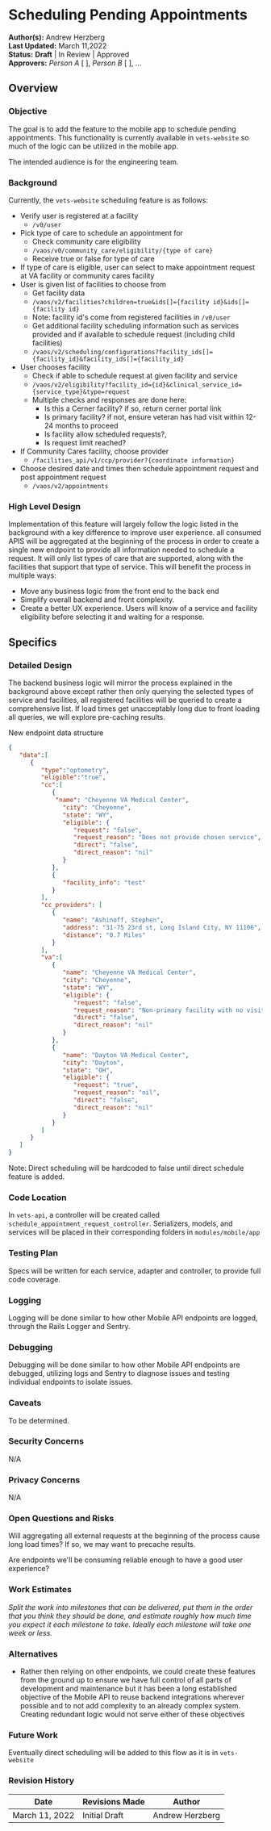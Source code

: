 # Scheduling Pending Appointments

**Author(s):** Andrew Herzberg  
**Last Updated:** March 11,2022  
**Status:** **Draft** | In Review | Approved  
**Approvers:** _Person A_ \[ \], _Person B_ \[ \], ...  

## Overview

### Objective
The goal is to add the feature to the mobile app to schedule pending appointments. This functionality is currently available in `vets-website` so much of the logic can be utilized in the mobile app.

The intended audience is for the engineering team.

### Background
Currently, the `vets-website` scheduling feature is as follows:  

- Verify user is registered at a facility
   - `/v0/user`
- Pick type of care to schedule an appointment for
   - Check community care eligibility  
   - `/vaos/v0/community_care/eligibility/{type of care}`
   - Receive true or false for type of care
- If type of care is eligible, user can select to make appointment request at VA facility or community cares facility
- User is given list of facilities to choose from
  - Get facility data 
  - `/vaos/v2/facilities?children=true&ids[]={facility id}&ids[]={facility id}`
  - Note: facility id's come from registered facilities in `/v0/user`
  - Get additional facility scheduling information such as services provided and if available to schedule request (including child facilities)
  - `/vaos/v2/scheduling/configurations?facility_ids[]={facility_id}&facility_ids[]={facility_id}`
- User chooses facility
  - Check if able to schedule request at given facility and service 
  - `/vaos/v2/eligibility?facility_id={id}&clinical_service_id={service_type}&type=request`
  - Multiple checks and responses are done here:
      - Is this a Cerner facility? if so, return cerner portal link
      - Is primary facility? if not, ensure veteran has had visit within 12-24 months to proceed
      - Is facility allow scheduled requests?, 
      - Is request limit reached?
- If Community Cares facility, choose provider
  - `/facilities_api/v1/ccp/provider?{coordinate information}`
- Choose desired date and times then schedule appointment request and post appointment request
  - `/vaos/v2/appointments` 

### High Level Design
Implementation of this feature will largely follow the logic listed in the background with a key difference to improve user experience. all consumed APIS will be aggregated at the beginning of the process in order to create a single new endpoint to provide all information needed to schedule a request. It will only list types of care that are supported, along with the facilities that support that type of service. This will benefit the process in multiple ways:
   - Move any business logic from the front end to the back end 
   - Simplify overall backend and front complexity. 
   - Create a better UX experience. Users will know of a service and facility eligibility before selecting it and waiting for a response.  

## Specifics

### Detailed Design
The backend business logic will mirror the process explained in the background above except rather then only querying the selected types of service and facilities, all registered facilities will be queried to create a comprehensive list. If load times get unacceptably long due to front loading all queries, we will explore pre-caching results. 

New endpoint data structure
```json
{
   "data":[
      {
         "type":"optometry",
         "eligible":"true",
         "cc":[
            {
             "name": "Cheyenne VA Medical Center",
               "city": "Cheyenne",
               "state": "WY",
               "eligible": {
                  "request": "false",
                  "request_reason": "Does not provide chosen service",
                  "direct": "false",
                  "direct_reason": "nil"   
               }
            },
            {
               "facility_info": "test"
            }
         ],
         "cc_providers": [
            {
               "name": "Ashinoff, Stephen",
               "address": "31-75 23rd st, Long Island City, NY 11106",
               "distance": "0.7 Miles"
            }
         ],
         "va":[
            {
               "name": "Cheyenne VA Medical Center",
               "city": "Cheyenne",
               "state": "WY",
               "eligible": {
                  "request": "false",
                  "request_reason": "Non-primary facility with no visit within 12-24 months",
                  "direct": "false", 
                  "direct_reason": "nil"
               }
            },
            {
               "name": "Dayton VA Medical Center",
               "city": "Dayton",
               "state": "OH",
               "eligible": {
                  "request": "true",
                  "request_reason": "nil",
                  "direct": "false", 
                  "direct_reason": "nil"
               }
            }
         ]
      }
   ]
}
```
Note: Direct scheduling will be hardcoded to false until direct schedule feature is added.

### Code Location
In `vets-api`, a controller will be created called `schedule_appointment_request_controller`. Serializers, models, and services will be placed in their corresponding folders in `modules/mobile/app`

### Testing Plan
Specs will be written for each service, adapter and controller, to provide full code coverage.

### Logging
Logging will be done similar to how other Mobile API endpoints are logged, through the Rails Logger and Sentry.

### Debugging
Debugging will be done similar to how other Mobile API endpoints are debugged, utilizing logs and Sentry to diagnose issues and testing individual endpoints to isolate issues.

### Caveats
To be determined.

### Security Concerns
N/A

### Privacy Concerns
N/A

### Open Questions and Risks
Will aggregating all external requests at the beginning of the process cause long load times? If so, we may want to precache results. 

Are endpoints we'll be consuming reliable enough to have a good user experience?

### Work Estimates
_Split the work into milestones that can be delivered, put them in the order that you think they should be done, and estimate roughly how much time you expect it each milestone to take. Ideally each milestone will take one week or less._

### Alternatives
- Rather then relying on other endpoints, we could create these features from the ground up to ensure we have full control of all parts of development and maintenance but it has been a long established objective of the Mobile API to reuse backend integrations wherever possible and to not add complexity to an already complex system. Creating redundant logic would not serve either of these objectives

### Future Work
Eventually direct scheduling will be added to this flow as it is in `vets-website`

### Revision History

Date | Revisions Made | Author
-----|----------------|--------
March 11, 2022 | Initial Draft | Andrew Herzberg
